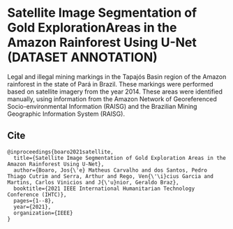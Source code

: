 # Satellite Image Segmentation of Gold ExplorationAreas in the Amazon Rainforest Using U-Net (DATASET ANNOTATION)
Legal and illegal mining markings in the Tapajós Basin region of the Amazon rainforest in the state of Pará in Brazil. These markings were performed based on satellite imagery from the year 2014.  These areas were identified manually, using information from the Amazon Network of Georeferenced Socio-environmental Information (RAISG) and the Brazilian Mining Geographic Information System (RAISG).

## Cite
```
@inproceedings{boaro2021satellite,
  title={Satellite Image Segmentation of Gold Exploration Areas in the Amazon Rainforest Using U-Net},
  author={Boaro, Jos{\'e} Matheus Carvalho and dos Santos, Pedro Thiago Cutrim and Serra, Arthur and Rego, Ven{\'\i}cius Garcia and Martins, Carlos Vinicios and J{\'u}nior, Geraldo Braz},
  booktitle={2021 IEEE International Humanitarian Technology Conference (IHTC)},
  pages={1--8},
  year={2021},
  organization={IEEE}
}
```
